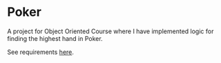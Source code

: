 # Poker
A project for Object Oriented Course where I have implemented logic for finding the highest hand in Poker.

See requirements [here](https://github.com/joshuaramthun/Poker/blob/main/Poker%20Project.pdf).
